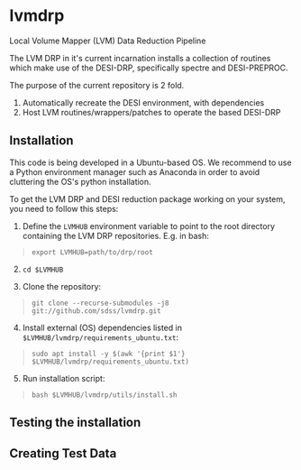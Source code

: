 # lvmdrp
Local Volume Mapper (LVM) Data Reduction Pipeline

The LVM DRP in it's current incarnation installs a collection of routines which make use of the DESI-DRP, specifically spectre and DESI-PREPROC.

The purpose of the current repository is 2 fold.

1. Automatically recreate the DESI environment, with dependencies
2. Host LVM routines/wrappers/patches to operate the based DESI-DRP

## Installation

This code is being developed in a Ubuntu-based OS. We recommend to use a Python environment manager such as Anaconda in order to avoid cluttering the OS's python installation.

To get the LVM DRP and DESI reduction package working on your system, you need to follow this steps:

1. Define the `LVMHUB` environment variable to point to the root directory containing the LVM DRP repositories. E.g. in bash:
> `export LVMHUB=path/to/drp/root`

2. `cd $LVMHUB`

3. Clone the repository:
> `git clone --recurse-submodules -j8 git://github.com/sdss/lvmdrp.git`

4. Install external (OS) dependencies listed in `$LVMHUB/lvmdrp/requirements_ubuntu.txt`:
> `sudo apt install -y $(awk '{print $1'} $LVMHUB/lvmdrp/requirements_ubuntu.txt)`

5. Run installation script:
> `bash $LVMHUB/lvmdrp/utils/install.sh`

## Testing the installation

<!-- write a script to test everything went find with the installation -->

## Creating Test Data
